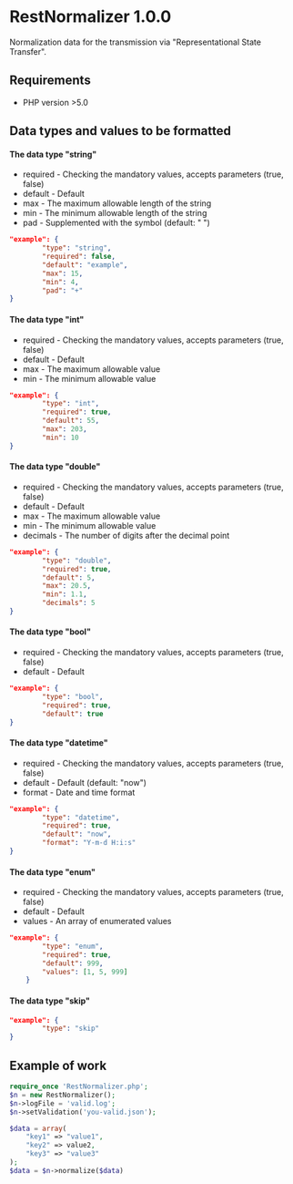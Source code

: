 RestNormalizer 1.0.0
====================

Normalization data for the transmission via "Representational State Transfer".

## Requirements
* PHP version >5.0

## Data types and values to be formatted

#### The data type "string"
* required - Checking the mandatory values, accepts parameters (true, false)
* default - Default
* max - The maximum allowable length of the string
* min - The minimum allowable length of the string
* pad - Supplemented with the symbol (default: " ")

```json
"example": {
        "type": "string",
        "required": false,
        "default": "example",
        "max": 15,
        "min": 4,
        "pad": "+"
}
```

#### The data type "int"
* required - Checking the mandatory values, accepts parameters (true, false)
* default - Default
* max - The maximum allowable value
* min - The minimum allowable value

```json
"example": {
        "type": "int",
        "required": true,
        "default": 55,
        "max": 203,
        "min": 10
}
```

#### The data type "double"
* required - Checking the mandatory values, accepts parameters (true, false)
* default - Default
* max - The maximum allowable value
* min - The minimum allowable value
* decimals - The number of digits after the decimal point

```json
"example": {
        "type": "double",
        "required": true,
        "default": 5,
        "max": 20.5,
        "min": 1.1,
        "decimals": 5
}
```
#### The data type "bool"
* required - Checking the mandatory values, accepts parameters (true, false)
* default - Default

```json
"example": {
        "type": "bool",
        "required": true,
        "default": true
}
```
#### The data type "datetime"
* required - Checking the mandatory values, accepts parameters (true, false)
* default - Default (default: "now")
* format - Date and time format

```json
"example": {
        "type": "datetime",
        "required": true,
        "default": "now",
        "format": "Y-m-d H:i:s"
}
```
#### The data type "enum"
* required - Checking the mandatory values, accepts parameters (true, false)
* default - Default
* values - An array of enumerated values

```json
"example": {
        "type": "enum",
        "required": true,
        "default": 999,
        "values": [1, 5, 999]
    }
```
#### The data type "skip"

```json
"example": {
        "type": "skip"
}
```

## Example of work
```php
require_once 'RestNormalizer.php';
$n = new RestNormalizer();
$n->logFile = 'valid.log';
$n->setValidation('you-valid.json');

$data = array(
	"key1" => "value1",
	"key2" => value2,
	"key3" => "value3"
);
$data = $n->normalize($data)
```
